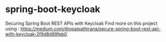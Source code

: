 # spring-boot-keycloak
Securing Spring Boot REST APIs with Keycloak
Find more on this project using : https://medium.com/@vpaipathirana/secure-spring-boot-rest-api-with-keycloak-2f9d8d99feb0
